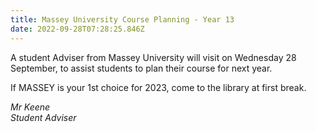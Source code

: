 ```yaml
---
title: Massey University Course Planning - Year 13
date: 2022-09-28T07:28:25.846Z
---
```

A student Adviser from Massey University will visit on Wednesday 28 September, to assist students to plan their course for next year.  

If MASSEY is your 1st choice for 2023, come to the library at first break.

*M﻿r Keene  
S﻿tudent Adviser*